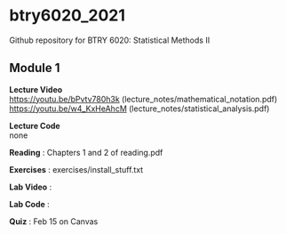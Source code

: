 # btry6020_2021
Github repository for BTRY 6020: Statistical Methods II


## Module 1

**Lecture Video**   
https://youtu.be/bPvtv780h3k (lecture_notes/mathematical_notation.pdf)  
https://youtu.be/w4_KxHeAhcM (lecture_notes/statistical_analysis.pdf)  

**Lecture Code**  
none

**Reading** : Chapters 1 and 2 of reading.pdf

**Exercises** : exercises/install_stuff.txt

**Lab Video** : 

**Lab Code** :

**Quiz** : Feb 15 on Canvas

